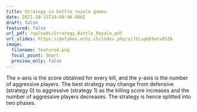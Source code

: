```yaml
---
title: Strategy in battle royale games
date: 2021-10-15T19:49:40.086Z
draft: false
featured: false
url_pdf: /uploads/Strategy_Battle_Royale.pdf
url_slides: https://polybox.ethz.ch/index.php/s/JtLuqk69wtvRSZA
image:
  filename: featured.png
  focal_point: Smart
  preview_only: false
---
```

The x-axis is the score obtained for every kill, and the y-axis is the number of aggressive players. The best strategy may change from defensive (strategy 0) to aggressive (strategy 1) as the killing score increases and the number of aggressive players decreases. The strategy is hence splitted into two phases.
